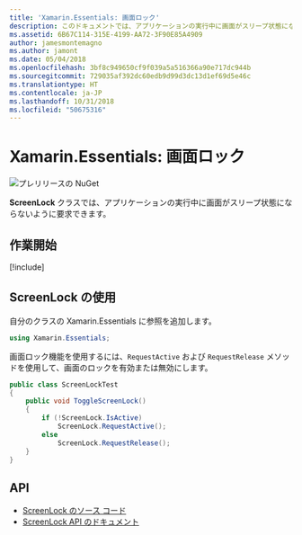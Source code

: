 ```yaml
---
title: 'Xamarin.Essentials: 画面ロック'
description: このドキュメントでは、アプリケーションの実行中に画面がスリープ状態にならないように要求できる Xamarin.Essentials の ScreenLock クラスについて説明します。
ms.assetid: 6B67C114-315E-4199-AA72-3F90E85A4909
author: jamesmontemagno
ms.author: jamont
ms.date: 05/04/2018
ms.openlocfilehash: 3bf8c949650cf9f039a5a516366a90e717dc944b
ms.sourcegitcommit: 729035af392dc60edb9d99d3dc13d1ef69d5e46c
ms.translationtype: HT
ms.contentlocale: ja-JP
ms.lasthandoff: 10/31/2018
ms.locfileid: "50675316"
---
```

# <a name="xamarinessentials-screen-lock"></a>Xamarin.Essentials: 画面ロック

![プレリリースの NuGet](~/media/shared/pre-release.png)

**ScreenLock** クラスでは、アプリケーションの実行中に画面がスリープ状態にならないように要求できます。

## <a name="get-started"></a>作業開始

[!include[](~/essentials/includes/get-started.md)]

## <a name="using-screenlock"></a>ScreenLock の使用

自分のクラスの Xamarin.Essentials に参照を追加します。

```csharp
using Xamarin.Essentials;
```

画面ロック機能を使用するには、`RequestActive` および `RequestRelease` メソッドを使用して、画面のロックを有効または無効にします。

```csharp
public class ScreenLockTest
{
    public void ToggleScreenLock()
    {
        if (!ScreenLock.IsActive)
            ScreenLock.RequestActive();
        else
            ScreenLock.RequestRelease();
    }
}
```

## <a name="api"></a>API

- [ScreenLock のソース コード](https://github.com/xamarin/Essentials/tree/master/Xamarin.Essentials/ScreenLock)
- [ScreenLock API のドキュメント](xref:Xamarin.Essentials.ScreenLock)
